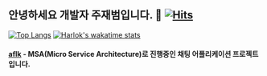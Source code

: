 ## 안녕하세요 개발자 주재범입니다. 👋 [![Hits](https://hits.sh/github.com/jaebum7396.svg)](https://hits.sh/github.com/jaebum7396)

[![Top Langs](https://github-readme-stats.vercel.app/api/top-langs/?username=jaebum7396&hide=css&layout=compact)](https://github.com/jaebum7396/github-readme-stats)
[![Harlok's wakatime stats](https://github-readme-stats.vercel.app/api/wakatime?username=jaebum7396)](https://github.com/jaebum7396/github-readme-stats)

#### [aflk](https://github.com/jaebum7396/aflk) - MSA(Micro Service Architecture)로 진행중인 채팅 어플리케이션 프로젝트 입니다.
